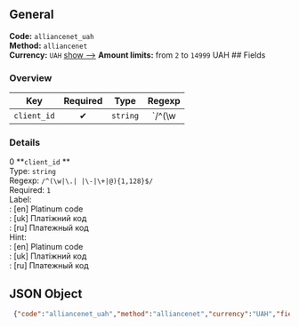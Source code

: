 ## General 
**Code:** `alliancenet_uah`  
**Method:** `alliancenet`  
**Currency:** `UAH` [show -->]() 
**Amount limits:** from `2`  to `14999`  UAH ## Fields 
### Overview 
|Key|Required|Type|Regexp| 
|:---:|:---:|:---:|:---:| 
|`client_id` |✔ |`string` |`/^(\w|\.| |\-|\+|@){1,128}$/` | 
 
### Details 
0 **`client_id` **  
Type: `string`  
Regexp: `/^(\w|\.| |\-|\+|@){1,128}$/`  
Required: `1`  
Label:  
: [en] Platinum code  
: [uk] Платіжний код  
: [ru] Платежный код  
Hint:  
: [en] Platinum code  
: [uk] Платіжний код  
: [ru] Платежный код  
## JSON Object 
```json
 {"code":"alliancenet_uah","method":"alliancenet","currency":"UAH","fields":[{"key":"client_id","type":"string","label":{"en":"Platinum code","uk":"\u041f\u043b\u0430\u0442\u0456\u0436\u043d\u0438\u0439 \u043a\u043e\u0434","ru":"\u041f\u043b\u0430\u0442\u0435\u0436\u043d\u044b\u0439 \u043a\u043e\u0434"},"regexp":"\/^(\\w|\\.| |\\-|\\+|@){1,128}$\/","required":true,"position":1,"hint":{"en":"Platinum code","uk":"\u041f\u043b\u0430\u0442\u0456\u0436\u043d\u0438\u0439 \u043a\u043e\u0434","ru":"\u041f\u043b\u0430\u0442\u0435\u0436\u043d\u044b\u0439 \u043a\u043e\u0434"},"example":"01021311"}],"amount_min":2,"amount_max":14999}```  
